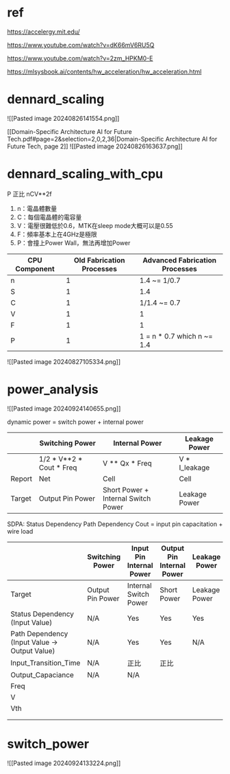 # ref
https://accelergy.mit.edu/

https://www.youtube.com/watch?v=dK66mV6RU5Q

https://www.youtube.com/watch?v=2zm_HPKM0-E

https://mlsysbook.ai/contents/hw_acceleration/hw_acceleration.html
# dennard_scaling

![[Pasted image 20240826141554.png]]

[[Domain-Specific Architecture AI for Future Tech.pdf#page=2&selection=2,0,2,36|Domain-Specific Architecture AI for Future Tech, page 2]]
![[Pasted image 20240826163637.png]]
# dennard_scaling_with_cpu

P 正比 nCV\*\*2f
1. n：電晶體數量
2. C：每個電晶體的電容量
3. V：電壓很難低於0.6，MTK在sleep mode大概可以是0.55
4. F：頻率基本上在4GHz是極限
5. P：會撞上Power Wall，無法再增加Power

| CPU Component | Old Fabrication Processes | Advanced Fabrication Processes |
| ------------- | ------------------------- | ------------------------------ |
| n             | 1                         | 1.4 ~= 1/0.7                   |
| S             | 1                         | 1.4                            |
| C             | 1                         | 1/1.4 ~= 0.7                   |
| V             | 1                         | 1                              |
| F             | 1                         | 1                              |
| P             | 1                         | 1 = n * 0.7 which n ~= 1.4     |

![[Pasted image 20240827105334.png]]
# power_analysis
![[Pasted image 20240924140655.png]]

dynamic power = switch power + internal power

|        | Switching Power              | Internal Power                      | Leakage Power  |
| ------ | ---------------------------- | ----------------------------------- | -------------- |
|        | 1/2 \* V\*\*2 * Cout \* Freq | V \*\* Qx * Freq                    | V \* I_leakage |
| Report | Net                          | Cell                                | Cell           |
| Target | Output Pin Power             | Short Power + Internal Switch Power | Leakage Power  |
SDPA: Status Dependency Path Dependency
Cout = input pin capacitation + wire load

|                                               | Switching Power  | Input Pin Internal Power | Output Pin Internal Power | Leakage Power |
| --------------------------------------------- | ---------------- | ------------------------ | ------------------------- | ------------- |
| Target                                        | Output Pin Power | Internal Switch Power    | Short Power               | Leakage Power |
| Status Dependency (Input Value)               | N/A              | Yes                      | Yes                       | Yes           |
| Path Dependency (Input Value -> Output Value) | N/A              | Yes                      | Yes                       | N/A           |
| Input_Transition_Time                         | N/A              | 正比                       | 正比                        |               |
| Output_Capaciance                             | N/A              | N/A                      |                           |               |
| Freq                                          |                  |                          |                           |               |
| V                                             |                  |                          |                           |               |
| Vth                                           |                  |                          |                           |               |
|                                               |                  |                          |                           |               |
|                                               |                  |                          |                           |               |




# switch_power

![[Pasted image 20240924133224.png]]